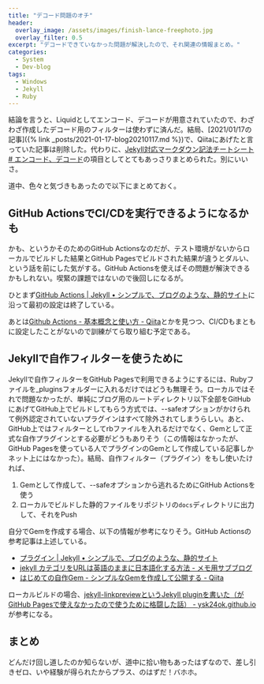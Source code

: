 ```yaml
---
title: "デコード問題のオチ"
header:
  overlay_image: /assets/images/finish-lance-freephoto.jpg
  overlay_filter: 0.5
excerpt: "デコードできていなかった問題が解決したので、それ関連の情報まとめ。"
categories:
  - System
  - Dev-blog
tags:
  - Windows
  - Jekyll
  - Ruby
---
```


結論を言うと、Liquidとしてエンコード、デコードが用意されていたので、わざわざ作成したデコード用のフィルターは使わずに済んだ。結局、[2021/01/17の記事]({% link _posts/2021-01-17-blog20210117.md %})で、Qiitaにあげたと言っていた記事は削除した。代わりに、[Jekyll対応マークダウン記法チートシート # エンコード、デコード](https://qiita.com/mt_west/items/7a4f41c749ed582330e9#%E3%82%A8%E3%83%B3%E3%82%B3%E3%83%BC%E3%83%89%E3%83%87%E3%82%B3%E3%83%BC%E3%83%89)の項目としてとてもあっさりまとめられた。別にいいさ。

道中、色々と気づきもあったので以下にまとめておく。

## GitHub ActionsでCI/CDを実行できるようになるかも

かも、というかそのためのGitHub Actionsなのだが、テスト環境がないからローカルでビルドした結果とGitHub Pagesでビルドされた結果が違うとダルい、という話を前にした気がする。GitHub Actionsを使えばその問題が解決できるかもしれない。喫緊の課題ではないので後回しになるが。

ひとまず[GitHub Actions \| Jekyll • シンプルで、ブログのような、静的サイト](http://jekyllrb-ja.github.io/docs/continuous-integration/github-actions/)に沿って最初の設定は終了している。

あとは[Github Actions - 基本概念と使い方 - Qiita](https://qiita.com/Yuuki557/items/5ea3d46b8f6251805c4e)とかを見つつ、CI/CDもまともに設定したことがないので訓練がてら取り組む予定である。

## Jekyllで自作フィルターを使うために

Jekyllで自作フィルターをGitHub Pagesで利用できるようにするには、Rubyファイルを_pluginsフォルダーに入れるだけではどうも無理そう。ローカルではそれで問題なかったが、単純にブログ用のルートディレクトリ以下全部をGitHubにあげてGitHub上でビルドしてもらう方式では、--safeオプションがかけられて例外認定されていないプラグインはすべて除外されてしまうらしい。あと、GitHub上ではフィルターとしてrbファイルを入れるだけでなく、Gemとして正式な自作プラグインとする必要がどうもありそう（この情報はなかったが、GitHub Pagesを使っている人でプラグインのGemとして作成している記事しかネット上にはなかった）。結局、自作フィルター（プラグイン）をもし使いたければ、

1. Gemとして作成して、--safeオプションから逃れるためにGitHub Actionsを使う
1. ローカルでビルドした静的ファイルをリポジトリの`docs`ディレクトリに出力して、それをPush

自分でGemを作成する場合、以下の情報が参考になりそう。GitHub Actionsの参考記事は上述している。

- [プラグイン \| Jekyll • シンプルで、ブログのような、静的サイト](http://jekyllrb-ja.github.io/docs/plugins/installation/)
- [jekyll カテゴリをURLは英語のままに日本語化する方法 - メモ用サブブログ](http://3dcg.hateblo.jp/entry/2014/08/19/005252)
- [はじめての自作Gem - シンプルなGemを作成して公開する - Qiita](https://qiita.com/harashoo/items/1284fd5362c1a4f6c8a8)

ローカルビルドの場合、[jekyll-linkpreviewというJekyll pluginを書いた（がGitHub Pagesで使えなかったので使うために格闘した話） - ysk24ok.github.io](https://ysk24ok.github.io/2019/04/09/release_jekyll_linkpreview.html)が参考になる。

## まとめ

どんだけ回し道したのか知らないが、道中に拾い物もあったはずなので、差し引きゼロ、いや経験が得られたからプラス、のはずだ！バホホ。
